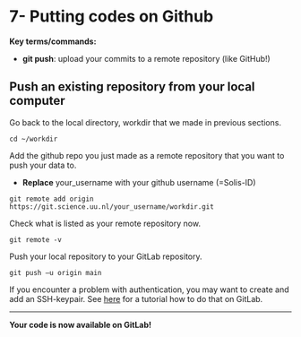 # 7- Putting codes on Github

**Key terms/commands:**

* **git push**: upload your commits to a remote repository (like GitHub!)

## Push an existing repository from your local computer
Go back to the local directory, workdir that we made in previous sections.


```
cd ~/workdir
```

Add the github repo you just made as a remote repository that you want to push your data to.

* **Replace** your_username with your github username (=Solis-ID)

```{bash}
git remote add origin https://git.science.uu.nl/your_username/workdir.git
```

Check what is listed as your remote repository now.
```
git remote -v
```

Push your local repository to your GitLab repository.

```
git push –u origin main
```

If you encounter a problem with authentication, you may want to create and add an SSH-keypair. See [here](https://docs.gitlab.com/ee/user/ssh.html) for a tutorial how to do that on GitLab.

***
**Your code is now available on GitLab!**
